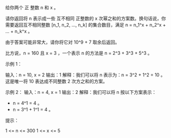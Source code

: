 给你两个 正 整数 n 和 x 。

请你返回将 n 表示成一些 互不相同 正整数的 x 次幂之和的方案数。换句话说，你需要返回互不相同整数 [n_1, n_2, ..., n_k]
的集合数目，满足 n = n_1^x + n_2^x + ... + n_k^x 。

由于答案可能非常大，请你将它对 10^9 + 7 取余后返回。

比方说，n = 160 且 x = 3 ，一个表示 n 的方法是 n = 2^3 + 3^3 + 5^3 。

示例 1：

输入：n = 10, x = 2
输出：1
解释：我们可以将 n 表示为：n = 3^2 + 1^2 = 10 。
这是唯一将 10 表达成不同整数 2 次方之和的方案。

示例 2：
输入：n = 4, x = 1
输出：2
解释：我们可以将 n 按以下方案表示：

- n = 4^1 = 4 。
- n = 3^1 + 1^1 = 4 。

提示：

1 <= n <= 300
1 <= x <= 5
